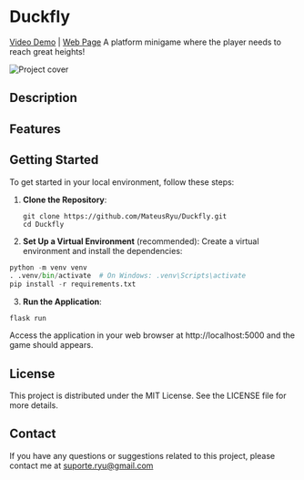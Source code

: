 # Duckfly
[Video Demo](<URL>) | [Web Page](<URL>)
A platform minigame where the player needs to reach great heights!

![Project cover](<URL>)

## Description 

## Features

## Getting Started
To get started in your local environment, follow these steps:

1. **Clone the Repository**:
   ```shell
   git clone https://github.com/MateusRyu/Duckfly.git 
   cd Duckfly 
   ```

2. **Set Up a Virtual Environment** (recommended):
Create a virtual environment and install the dependencies:
  ```python
  python -m venv venv
  . .venv/bin/activate  # On Windows: .venv\Scripts\activate
  pip install -r requirements.txt
  ```

3. **Run the Application**:
  ```shell
  flask run
  ```
Access the application in your web browser at http://localhost:5000 and the game
should appears.

## License
This project is distributed under the MIT License. See the LICENSE file for more 
details.

## Contact
If you have any questions or suggestions related to this project, please 
contact me at suporte.ryu@gmail.com
